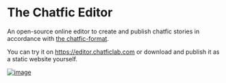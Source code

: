 # The Chatfic Editor

An open-source online editor to create and publish chatfic stories in accordance with [the chatfic-format](https://gokhanmeteerturk.github.io/chatfic-format/).

You can try it on https://editor.chatficlab.com or download and publish it as a static website yourself.

[![image](https://github.com/gokhanmeteerturk/chatficbasic-html-editor/assets/92143124/c133b62b-525d-4b97-8cf2-389fd5293caa)](https://editor.chatficlab.com)

